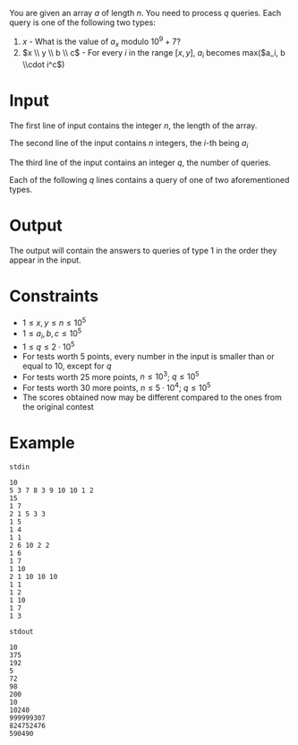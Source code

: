 
You are given an array $a$ of length $n$. You need to process $q$ queries. Each query is one of the following two types:

1. $x$ - What is the value of $a_x$ modulo $10^9+7$?
2. $x \\ y \\ b \\ c$ - For every $i$ in the range [$x, y$], $a_i$ becomes max($a_i, b \\cdot i^c$)

# Input

The first line of input contains the integer $n$, the length of the array.

The second line of the input contains $n$ integers, the $i$-th being $a_i$

The third line of the input contains an integer $q$, the number of queries.

Each of the following $q$ lines contains a query of one of two aforementioned types.

# Output

The output will contain the answers to queries of type $1$ in the order they appear in the input.

# Constraints

* $1 \leq x, y \leq n \leq 10^5$
* $1 \leq a_i, b, c \leq 10^5$
* $1 \leq q \leq 2 \cdot 10^5$
* For tests worth $5$ points, every number in the input is smaller than or equal to $10$, except for $q$ 
* For tests worth $25$ more points, $n \leq 10^3$; $q \leq 10^5$
* For tests worth $30$ more points, $n \leq 5 \cdot 10^4$; $q \leq 10^5$
* The scores obtained now may be different compared to the ones from the original contest

# Example

`stdin`
```
10
5 3 7 8 3 9 10 10 1 2
15
1 7
2 1 5 3 3
1 5
1 4
1 1
2 6 10 2 2
1 6
1 7
1 10
2 1 10 10 10
1 1
1 2
1 10
1 7
1 3
```

`stdout`
```
10
375
192
5
72
98
200
10
10240
999999307
824752476
590490
```
